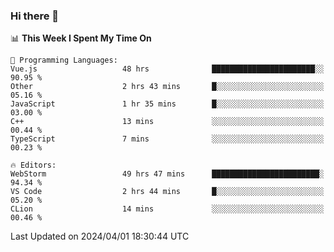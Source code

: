 ### Hi there 👋

<!--
**asdf12303116/asdf12303116** is a ✨ _special_ ✨ repository because its `README.md` (this file) appears on your GitHub profile.

Here are some ideas to get you started:

- 🔭 I’m currently working on ...
- 🌱 I’m currently learning ...
- 👯 I’m looking to collaborate on ...
- 🤔 I’m looking for help with ...
- 💬 Ask me about ...
- 📫 How to reach me: ...
- 😄 Pronouns: ...
- ⚡ Fun fact: ...
-->

<!--START_SECTION:waka-->
📊 **This Week I Spent My Time On** 

```text
💬 Programming Languages: 
Vue.js                   48 hrs              ███████████████████████░░   90.95 % 
Other                    2 hrs 43 mins       █░░░░░░░░░░░░░░░░░░░░░░░░   05.16 % 
JavaScript               1 hr 35 mins        █░░░░░░░░░░░░░░░░░░░░░░░░   03.00 % 
C++                      13 mins             ░░░░░░░░░░░░░░░░░░░░░░░░░   00.44 % 
TypeScript               7 mins              ░░░░░░░░░░░░░░░░░░░░░░░░░   00.23 % 

🔥 Editors: 
WebStorm                 49 hrs 47 mins      ████████████████████████░   94.34 % 
VS Code                  2 hrs 44 mins       █░░░░░░░░░░░░░░░░░░░░░░░░   05.20 % 
CLion                    14 mins             ░░░░░░░░░░░░░░░░░░░░░░░░░   00.46 % 
```


 Last Updated on 2024/04/01 18:30:44 UTC
<!--END_SECTION:waka-->
